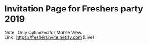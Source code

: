 # Invitation Page for Freshers party 2019

Note : Only Optimized for Mobile View.
<br>
Link : https://freshersinvite.netlify.com (Live)
